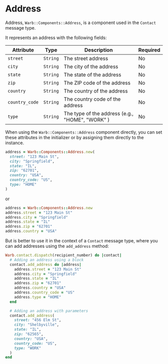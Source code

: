 # Address

Address, `Warb::Components::Address`, is a component used in the `Contact` message type.

It represents an address with the following fields:

|Attribute       | Type     | Description                                     | Required |
|----------------|----------|-------------------------------------------------|----------|
| `street`       | `String` | The street address                              | No       |
| `city`         | `String` | The city of the address                         | No       |
| `state`        | `String` | The state of the address                        | No       |
| `zip`          | `String` | The ZIP code of the address                     | No       |
| `country`      | `String` | The country of the address                      | No       |
| `country_code` | `String` | The country code of the address                 | No       |
| `type`         | `String` | The type of the address (e.g., "HOME", "WORK" ) | No       |

When using the `Warb::Components::Address` component directly, you can set these attributes in the initializer or by assigning them directly to the instance.

```ruby
address = Warb::Components::Address.new(
  street: "123 Main St",
  city: "Springfield",
  state: "IL",
  zip: "62701",
  country: "USA",
  country_code: "US",
  type: "HOME"
)
```

or

```ruby
address = Warb::Components::Address.new
address.street = "123 Main St"
address.city = "Springfield"
address.state = "IL"
address.zip = "62701"
address.country = "USA"
```

But is better to use it in the context of a `Contact` message type, where you can add addresses using the `add_address` method:

```ruby
Warb.contact.dispatch(recipient_number) do |contact|
  # Adding an address using a block
  contact.add_address do |address|
    address.street = "123 Main St"
    address.city = "Springfield"
    address.state = "IL"
    address.zip = "62701"
    address.country = "USA"
    address.country_code = "US"
    address.type = "HOME"
  end

  # Adding an address with parameters
  contact.add_address(
    street: "456 Elm St",
    city: "Shelbyville",
    state: "IL",
    zip: "62565",
    country: "USA",
    country_code: "US",
    type: "WORK"
  )
end
```